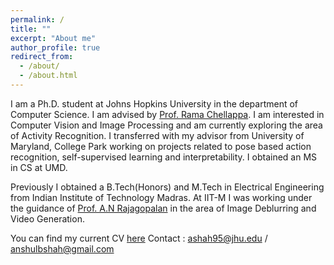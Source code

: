 ```yaml
---
permalink: /
title: ""
excerpt: "About me"
author_profile: true
redirect_from: 
  - /about/
  - /about.html
---
```


I am a Ph.D. student at Johns Hopkins University in the department of Computer Science. I am advised by [Prof. Rama Chellappa](http://users.umiacs.umd.edu/~rama/). I am interested in Computer Vision and Image Processing and am currently exploring the area of Activity Recognition. I transferred with my advisor from University of Maryland, College Park working on projects related to pose based action recognition, self-supervised learning and interpretability. I obtained an MS in CS at UMD.

Previously I obtained a B.Tech(Honors) and M.Tech in Electrical Engineering from Indian Institute of Technology Madras. At IIT-M I was working under the guidance of [Prof. A.N Rajagopalan](http://www.ee.iitm.ac.in/ipcvlab) in the area of Image Deblurring and Video Generation.

You can find my current CV [here](https://anshulbshah.github.io/files/AnshulCV.pdf)
Contact : ashah95@jhu.edu / anshulbshah@gmail.com

